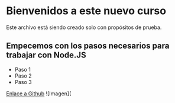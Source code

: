 # Bienvenidos a este nuevo curso
Este archivo está siendo creado solo con propósitos de prueba.
## Empecemos con los pasos necesarios para trabajar con Node.JS
- Paso 1
- Paso 2
- Paso 3

[Enlace a Github](https://github.com)
![Imagen](
